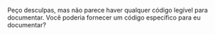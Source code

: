 Peço desculpas, mas não parece haver qualquer código legível para documentar. Você poderia fornecer um código específico para eu documentar?